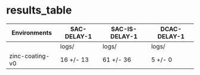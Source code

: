 # results_table
| Environments  |SAC-DELAY-1|SAC-IS-DELAY-1|DCAC-DELAY-1|
|---------------|-----------|--------------|------------|
|               |logs/      |logs/         |logs/       |
|zinc-coating-v0|16 +/- 13  |61 +/- 36     |5 +/- 0     |
